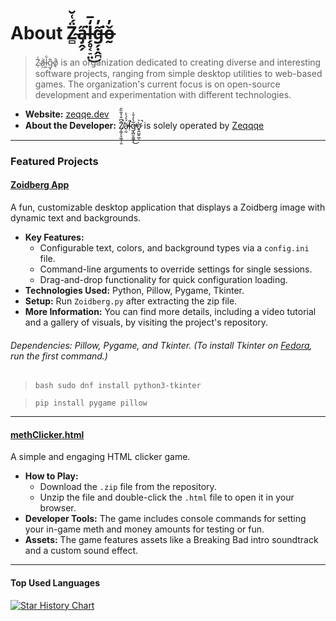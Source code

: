 # About Z̴̻̈́͑̆a̴̡̭̗̋͘l̵̗̥͔̠̤̒̅͜g̶̗̣̭̪̃̓͘͘ǒ̶̰̓
> Z̴̩̾a̸͖͗l̵͕͋g̷̝͊o̸̖̊ is an organization dedicated to creating diverse and interesting software projects, ranging from simple desktop utilities to web-based games. The organization's current focus is on open-source development and experimentation with different technologies.

- **Website:** [zeqqe.dev](https://zeqqe.dev)
- **About the Developer:** Z̸͎͚̗͓͖̝̹͈̄͆̐̔͂̏̎̚ä̵̩̰́͐́̾̕l̴̛̹̄͘g̶̩̻̮̼͚͕̅̔̓̐̇̕͜ờ̷͍͍̺͍͖̩͛̚ is solely operated by [Zeqqqe](https://github.com/zeqqqe)

---

### Featured Projects

#### [Zoidberg App](https://github.com/Zalgoo/Zoidberg)
A fun, customizable desktop application that displays a Zoidberg image with dynamic text and backgrounds.

- **Key Features:**
  - Configurable text, colors, and background types via a `config.ini` file.
  - Command-line arguments to override settings for single sessions.
  - Drag-and-drop functionality for quick configuration loading.
- **Technologies Used:** Python, Pillow, Pygame, Tkinter.
- **Setup:** Run `Zoidberg.py` after extracting the zip file.
- **More Information:** You can find more details, including a video tutorial and a gallery of visuals, by visiting the project's repository.
###### Dependencies: Pillow, Pygame, and Tkinter. (To install Tkinter on [Fedora](https://fedoraproject.org), run the first command.)
> `bash sudo dnf install python3-tkinter`

> `pip install pygame pillow`

---

#### [methClicker.html](https://github.com/Zalgoo/methClicker.html)
A simple and engaging HTML clicker game.

- **How to Play:**
  - Download the `.zip` file from the repository.
  - Unzip the file and double-click the `.html` file to open it in your browser.
- **Developer Tools:** The game includes console commands for setting your in-game meth and money amounts for testing or fun.
- **Assets:** The game features assets like a Breaking Bad intro soundtrack and a custom sound effect.

---

#### Top Used Languages
<a href="https://zeqqe.dev">
   <picture>
    <source media="(prefers-color-scheme: dark)" srcset="https://github-readme-stats.vercel.app/api/top-langs?username=zeqqqe&show_icons=true&theme=transparent&layout=pie" />
    <source media="(prefers-color-scheme: light)" srcset="https://github-readme-stats.vercel.app/api/top-langs?username=zeqqqe&show_icons=true&theme=buefy&layout=pie" />
    <img alt="Star History Chart" src="https://github-readme-stats.vercel.app/api/top-langs?username=zeqqqe&show_icons=true&theme=buefy" />
  </picture>
</a>
